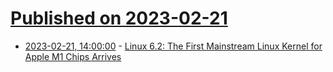 # [Published on 2023-02-21](index.md)

* [2023-02-21, 14:00:00](https://linux.slashdot.org/story/23/02/21/0418215/linux-62-the-first-mainstream-linux-kernel-for-apple-m1-chips-arrives?utm_source=rss1.0mainlinkanon&utm_medium=feed) - [Linux 6.2: The First Mainstream Linux Kernel for Apple M1 Chips Arrives](https://linux.slashdot.org/story/23/02/21/0418215/linux-62-the-first-mainstream-linux-kernel-for-apple-m1-chips-arrives?utm_source=rss1.0mainlinkanon&utm_medium=feed)
